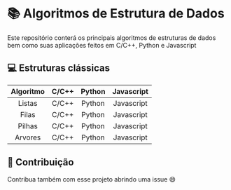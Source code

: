# :books: Algoritmos de Estrutura de Dados

Este repositório conterá os principais algoritmos de estruturas de dados bem como suas aplicações feitos em C/C++, Python e Javascript

## :computer: Estruturas clássicas

  Algoritmo | C/C++ | Python | Javascript
:----------:|:-------:|:--------:|:-----------:
Listas      | C/C++ | Python | Javascript
Filas       | C/C++ | Python | Javascript
Pilhas      | C/C++ | Python | Javascript
Arvores     | C/C++ | Python | Javascript

## :handshake: Contribuição
Contribua também com esse projeto abrindo uma issue :smile:
